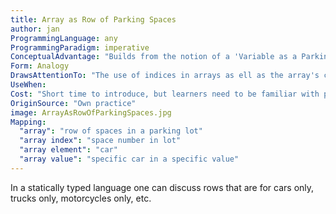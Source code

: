 ```yaml
---
title: Array as Row of Parking Spaces
author: jan
ProgrammingLanguage: any
ProgrammingParadigm: imperative
ConceptualAdvantage: "Builds from the notion of a 'Variable as a Parking Space' and leverages the notion that spaces in larger parking lots are often numbered."
Form: Analogy
DrawsAttentionTo: "The use of indices in arrays as ell as the array's construction from contiguous adjacent variables in memory."
UseWhen: 
Cost: "Short time to introduce, but learners need to be familiar with parking lots and how someone might locate a specific car in a row in a parking lot."
OriginSource: "Own practice"
image: ArrayAsRowOfParkingSpaces.jpg
Mapping:
  "array": "row of spaces in a parking lot"
  "array index": "space number in lot"
  "array element": "car"
  "array value": "specific car in a specific value"
---
```


In a statically typed language one can discuss rows that are for cars only, trucks only, motorcycles only, etc.
